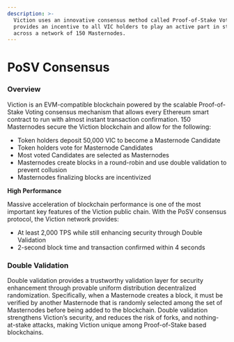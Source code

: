 ```yaml
---
description: >-
  Viction uses an innovative consensus method called Proof-of-Stake Voting which
  provides an incentive to all VIC holders to play an active part in staking
  across a network of 150 Masternodes.
---
```


# PoSV Consensus

### Overview

Viction is an EVM-compatible blockchain powered by the scalable Proof-of-Stake Voting consensus mechanism that allows every Ethereum smart contract to run with almost instant transaction confirmation. 150 Masternodes secure the Viction blockchain and allow for the following:

* Token holders deposit 50,000 VIC to become a Masternode Candidate
* Token holders vote for Masternode Candidates
* Most voted Candidates are selected as Masternodes
* Masternodes create blocks in a round-robin and use double validation to prevent collusion
* Masternodes finalizing blocks are incentivized

**High Performance**

Massive acceleration of blockchain performance is one of the most important key features of the Viction public chain. With the PoSV consensus protocol, the Viction network provides:

* At least 2,000 TPS while still enhancing security through Double Validation
* 2-second block time and transaction confirmed within 4 seconds

### Double Validation

Double validation provides a trustworthy validation layer for security enhancement through provable uniform distribution decentralized randomization. Specifically, when a Masternode creates a block, it must be verified by another Masternode that is randomly selected among the set of Masternodes before being added to the blockchain. Double validation strengthens Viction’s security, and reduces the risk of forks, and nothing-at-stake attacks, making Viction unique among Proof-of-Stake based blockchains.

